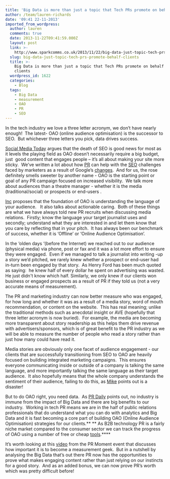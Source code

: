 ```yaml
---
title: 'Big Data is more than just a topic that Tech PRs promote on behalf of clients '
author: /team/lauren-richards
date: '09:41 22-11-2013'
imported_from_wordpress:
  author: lauren
  comments: true
  date: 2013-11-22T09:41:59.000Z
  layout: post
  link: >-
    http://www.sparkcomms.co.uk/2013/11/22/big-data-just-topic-tech-prs-promote-behalf-clients/
  slug: big-data-just-topic-tech-prs-promote-behalf-clients
  title: >-
    Big Data is more than just a topic that Tech PRs promote on behalf of
    clients
  wordpress_id: 1622
  categories:
    - Blog
  tags:
    - Big Data
    - measurement
    - OAO
    - PR
    - SEO
---
```


In the tech industry we love a three letter acronym, we don’t have nearly enough!  The latest- OAO (online audience optimisation) is the successor to SEO.  But whichever three letters you pick, data drives success.

[Social Media Today](http://socialmediatoday.com/douglaskarr/1820666/why-google-hiding-keywords-great-marketers) argues that the death of SEO is good news for most as it levels the playing field as OAO doesn’t necessarily require a big budget, just  good content that engages people – it’s all about making your site more sticky.  We’ve written a lot about how [PR](http://www.sparkcomms.co.uk/2013/08/why-prs-love-a-penguin/) can help with the [SEO](http://www.sparkcomms.co.uk/2013/08/seo-in-pr-standing-out-from-the-crowd/) challenges faced by marketers as a result of Google’s [changes](http://www.sparkcomms.co.uk/2013/08/google-didnt-just-kill-pr-agencies/).  And for us, the rose definitely smells sweeter by another name - OAO is the starting point or goal of any PR campaign focused on increased visibility.  We talk more about audiences than a theatre manager - whether it is the media (traditional/social) or prospects or end-users .

[Inc](http://www.inc.com/erik-sherman/seo-is-dead-audience-optimization.html) proposes that the foundation of OAO is understanding the language of your audience.   It also talks about actionable caring.  Both of these things are what we have always told new PR recruits when discussing media relations.  Firstly; know the language your target journalist uses and secondly; understand what they are interested in and let them know that you care by reflecting that in your pitch.  It has always been our benchmark of success, whether it is ‘Offline’ or ‘Online Audience Optimisation’.

In the ‘olden days ‘(before the Internet) we reached out to our audience (physical media) via phone, post or fax and it was a lot more effort to ensure they were engaged.  Even if we managed to talk a journalist into writing -up a story we’d pitched, we rarely knew whether a prospect or end-user had in-turn been engaged by that story.  As Henry Ford has been much quoted as saying:  he knew half of every dollar he spent on advertising was wasted. He just didn't know which half. Similarly, we only knew if our clients won business or engaged prospects as a result of PR if they told us (not a very accurate means of measurement).

The PR and marketing industry can now better measure who was engaged, for how long and whether it was as a result of a media story, word of mouth recommendation, or content on the website.  This has real meaning; unlike the traditional methods such as anecdotal insight or AVE (hopefully that three letter acronym is now buried).  For example, the media are becoming more transparent about story readership as this helps them drive revenue with advertisers/sponsors, which is of great benefit to the PR industry as we will be able to measure the number of people who read a story rather than just how many could have read it.

Media stories are obviously only one facet of audience engagement - our clients that are successfully transitioning from SEO to OAO are heavily focused on building integrated marketing campaigns.  This ensures everyone communicating inside or outside of a company is talking the same language, and more importantly talking the same language as their target audience.  It also hopefully means that the whole company understands the sentiment of their audience, failing to do this, as [Mike](http://www.sparkcomms.co.uk/2013/10/askbg/) points out is a disaster!

But to do OAO right, you need data.  As [PR Daily](http://www.prdaily.com/Main/Articles/15077.aspx) points out, no industry is immune from the impact of Big Data and there are big benefits to our industry.  Working in tech PR means we are in the half of public relations professionals that do understand what you can do with analytics and Big Data and it is fast becoming a core part of building OAO (Online Audience Optimisation) strategies for our clients.** ** As B2B technology PR is a fairly niche market compared to the consumer sector we can track the progress of OAO using a number of free or cheap [tools](http://socialmediatoday.com/ginidietrich/1442016/how-measure-pr-use-these-tools).****

It’s worth looking at this [video](http://www.prmoment.com/1579/does-pr-need-more-creative-or-data-driven-geeks.aspx) from the PR Moment event that discusses how important it is to become a measurement geek.  But in a nutshell by analysing the Big Data that’s out there PR now has the opportunities to prove what makes engaging content rather than just relying on our instincts for a good story.  And as an added bonus, we can now prove PR’s worth which was pretty difficult before!
